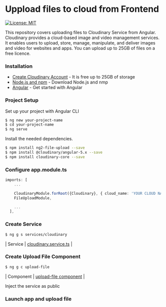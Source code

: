 # Uppload files to cloud from Frontend

[![License: MIT](https://img.shields.io/badge/License-MIT-yellow.svg)](https://opensource.org/licenses/MIT)

This repository covers uploading files to Cloudinary Service from Angular.
Cloudinary provides a cloud-based image and video management services. It enables users to upload, store, manage, manipulate, and deliver images and video for websites and apps. You can upload up to 25GB of files on a free licence.


### Installation
* [Create Cloudinary Account](https://cloudinary.com/) - It is free up to 25GB of storage
* [Node.js and npm](https://www.npmjs.com/get-npm) - Download Node.js and nmp
* [Angular](https://angular.io/guide/setup-local) - Get started with Angular

### Project Setup

Set up your project with Angular CLI

```sh
$ ng new your-project-name
$ cd your-project-name
$ ng serve 
```

Install the needed dependencies.

```sh
$ npm install ng2-file-upload --save
$ npm install @cloudinary/angular-5.x --save
$ npm install cloudinary-core --save
```

### Configure app.module.ts

```typescript
imports: [
    ...

    CloudinaryModule.forRoot({Cloudinary}, { cloud_name: 'YOUR CLOUD NAME', api_key: 'YOUR API KEY', api_secret: 'YOUR API SECRET', upload_preset: 'YOUR PRESET' } as CloudinaryConfiguration),
    FileUploadModule,

    ...
  ],
```

### Create Service

```sh
$ ng g s services/cloudinary
```

| Service | [cloudinary.service.ts](https://github.com/amarcatovic/Angular-Upload-Image-To-Cloud/blob/master/src/app/services/cloudinary.service.ts) |

### Create Upload File Component

```sh
$ ng g c upload-file
```

| Component | [upload-file component](https://github.com/amarcatovic/Angular-Upload-Image-To-Cloud/tree/master/src/app/upload-file) |

Inject the service as public

### Launch app and upload file